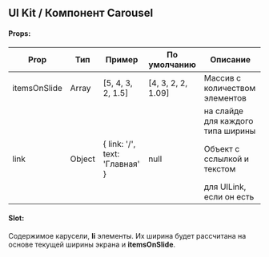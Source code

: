 ## UI Kit / Компонент Carousel

#### Props:

| Prop         | Тип    | Пример                         | По умолчанию       | Описание                          |
| ------------ | ------ | ------------------------------ | ------------------ | --------------------------------- |
| itemsOnSlide | Array  | [5, 4, 3, 2, 1.5]              | [4, 3, 2, 2, 1.09] | Массив с количеством элементов    |
|              |        |                                |                    | на слайде для каждого типа ширины |
| link         | Object | { link: '/', text: 'Главная' } | null               | Объект с сслылкой и текстом       |
|              |        |                                |                    | для UILink, если он есть          |

#### Slot:

Содержимое карусели, **li** элементы. Их ширина будет рассчитана на основе текущей ширины экрана и **itemsOnSlide**.
